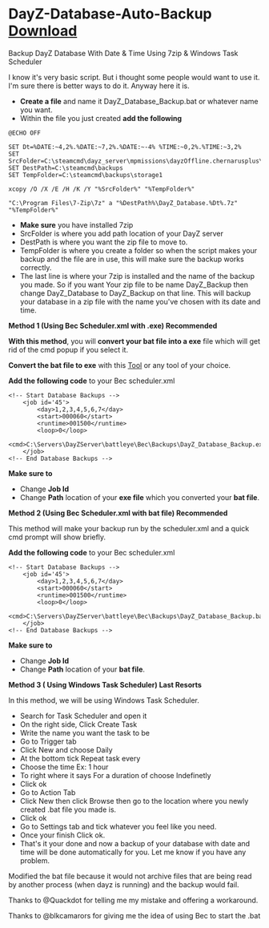 # DayZ-Database-Auto-Backup [Download](https://github.com/XxFri3ndlyxX/DayZ-Database-Auto-Backup/releases/tag/v2.0)
Backup DayZ Database With Date & Time Using 7zip & Windows Task Scheduler

I know it's very basic script. But i thought some people would want to use it. I'm sure there is better ways to do it. Anyway here it is.
- **Create a file** and name it DayZ_Database_Backup.bat   or whatever name you want.
- Within the file you just created **add the following**
```
@ECHO OFF

SET Dt=%DATE:~4,2%.%DATE:~7,2%.%DATE:~-4% %TIME:~0,2%.%TIME:~3,2%
SET SrcFolder=C:\steamcmd\dayz_server\mpmissions\dayzOffline.chernarusplus\storage_1
SET DestPath=C:\steamcmd\backups
SET TempFolder=C:\steamcmd\backups\storage1

xcopy /O /X /E /H /K /Y "%SrcFolder%" "%TempFolder%"

"C:\Program Files\7-Zip\7z" a "%DestPath%\DayZ_Database.%Dt%.7z" "%TempFolder%"
```
- **Make sure** you have installed 7zip
- SrcFolder is where you add path location of your DayZ server
- DestPath is where you want the zip file to move to.
- TempFolder is where you create a folder so when the script makes your backup and the file are in use, this will make sure the backup works correctly.
- The last line is where your 7zip is installed and the name of the backup you made. So if you want Your zip file to be name DayZ_Backup then change DayZ_Database to DayZ_Backup on that line.
This will backup your database in a zip file with the name you've chosen with its date and time.


**Method 1 (Using Bec Scheduler.xml with .exe) Recommended**

**With this method**, you will **convert your bat file into a exe** file which will get rid of the cmd popup if you select it.

**Convert the bat file to exe** with this [Tool](https://www.techworld.com/download/system-desktop-tools/bat-exe-converter-309-3329959/) or any tool of your choice.

**Add the following code** to your Bec scheduler.xml

```
<!-- Start Database Backups -->
    <job id='45'>
        <day>1,2,3,4,5,6,7</day>
        <start>000060</start>
        <runtime>001500</runtime>
        <loop>0</loop>
        <cmd>C:\Servers\DayZServer\battleye\Bec\Backups\DayZ_Database_Backup.exe</cmd>
    </job>
<!-- End Database Backups -->
```
**Make sure to**

- Change **Job Id**
- Change **Path** location of your **exe file** which you converted your **bat file**.


**Method 2 (Using Bec Scheduler.xml with bat file) Recommended**

This method will make your backup run by the scheduler.xml and a quick cmd prompt will show briefly.

**Add the following code** to your Bec scheduler.xml

```
<!-- Start Database Backups -->
    <job id='45'>
        <day>1,2,3,4,5,6,7</day>
        <start>000060</start>
        <runtime>001500</runtime>
        <loop>0</loop>
        <cmd>C:\Servers\DayZServer\battleye\Bec\Backups\DayZ_Database_Backup.bat</cmd>
    </job>
<!-- End Database Backups -->
```
**Make sure to**

- Change **Job Id**
- Change **Path** location of your **bat file**.


**Method 3 ( Using Windows Task Scheduler) Last Resorts**

In this method, we will be using Windows Task Scheduler.

- Search for Task Scheduler and open it
- On the right side, Click Create Task
- Write the name you want the task to be
- Go to Trigger tab
- Click New and choose Daily
- At the bottom tick  Repeat task every
- Choose the time Ex: 1 hour
- To right where it says For a duration of choose Indefinetly
- Click ok
- Go to Action Tab
- Click New then click Browse then go to the location where you newly created .bat file you made is.
- Click ok
- Go to Settings tab and tick whatever you feel like you need.
- Once your finish Click ok.
- That's it your done and now a backup of your database with date and time will be done automatically for you.
Let me know if you have any problem.

Modified the bat file because it would not archive files that are being read by another process (when dayz is running) and the backup would fail.

Thanks to @Quackdot for telling me my mistake and offering a workaround.

Thanks to @blkcamarors for giving me the idea of using Bec to start the .bat
